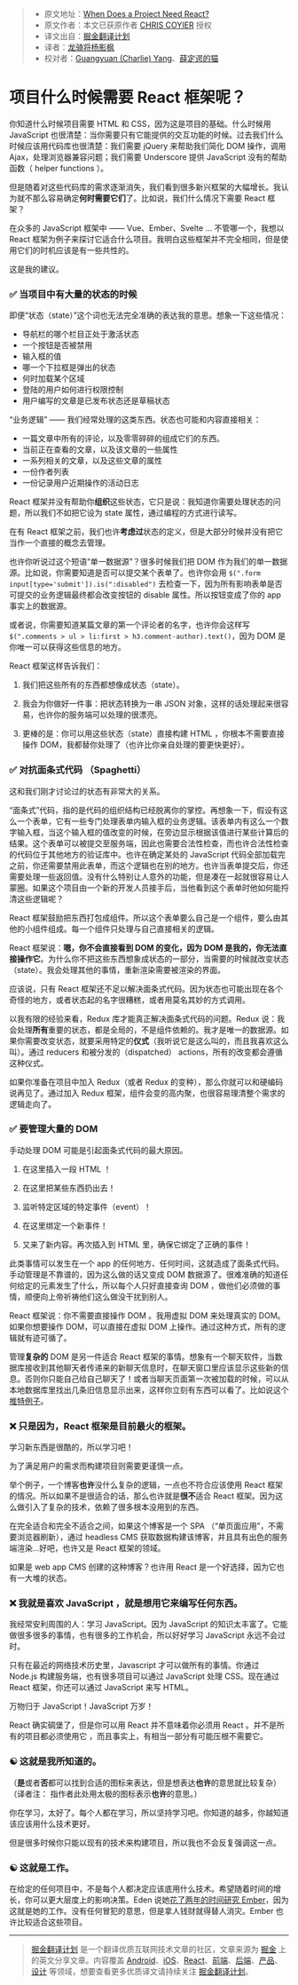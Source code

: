 > * 原文地址：[When Does a Project Need React?](https://css-tricks.com/project-need-react/)
> * 原文作者：本文已获原作者 [CHRIS COYIER](https://css-tricks.com/author/chriscoyier/) 授权
> * 译文出自：[掘金翻译计划](https://github.com/xitu/gold-miner)
> * 译者：[龙骑将杨影枫](https://github.com/stormrabbit)
> * 校对者：[Guangyuan (Charlie) Yang](https://github.com/yzgyyang)、[薛定谔的猫](https://github.com/Aladdin-ADD)

# 项目什么时候需要 React 框架呢？ #

你知道什么时候项目需要 HTML 和 CSS，因为这是项目的基础。什么时候用 JavaScript 也很清楚：当你需要只有它能提供的交互功能的时候。过去我们什么时候应该用代码库也很清楚：我们需要 jQuery 来帮助我们简化 DOM 操作，调用 Ajax，处理浏览器兼容问题；我们需要 Underscore 提供 JavaScript 没有的帮助函数（ helper functions ）。

但是随着对这些代码库的需求逐渐消失，我们看到很多新兴框架的大幅增长。我认为就不那么容易确定**何时需要它们**了。比如说，我们什么情况下需要 React 框架？

在众多的 JavaScript 框架中 —— Vue、Ember、Svelte ... 不管哪一个，我想以 React 框架为例子来探讨它适合什么项目。我明白这些框架并不完全相同，但是使用它们的时机应该是有一些共性的。

这是我的建议。

### ✅ 当项目中有大量的状态的时候 ###


即便“状态（state）”这个词也无法完全准确的表达我的意思。想象一下这些情况：

- 导航栏的哪个栏目正处于激活状态
- 一个按钮是否被禁用
- 输入框的值
- 哪一个下拉框是弹出的状态
- 何时加载某个区域
- 登陆的用户如何进行权限控制
- 用户编写的文章是已发布状态还是草稿状态


“业务逻辑” —— 我们经常处理的这类东西。状态也可能和内容直接相关：

- 一篇文章中所有的评论，以及零零碎碎的组成它们的东西。
- 当前正在查看的文章，以及该文章的一些属性
- 一系列相关的文章，以及这些文章的属性
- 一份作者列表
- 一份记录用户近期操作的活动日志

React 框架并没有帮助你**组织**这些状态，它只是说：我知道你需要处理状态的问题，所以我们不如把它设为 state 属性，通过编程的方式进行读写。


在有 React 框架之前，我们也许**考虑过**状态的定义，但是大部分时候并没有把它当作一个直接的概念去管理。


也许你听说过这个短语“单一数据源”？很多时候我们把 DOM 作为我们的单一数据源。比如说，你需要知道是否可以提交某个表单了。也许你会用 `$(".form input[type='submit']).is(":disabled")` 去检查一下，因为所有影响表单是否可提交的业务逻辑最终都会改变按钮的 disable 属性。所以按钮变成了你的 app 事实上的数据源。


或者说，你需要知道某篇文章的第一个评论者的名字，也许你会这样写 `$(".comments > ul > li:first > h3.comment-author).text()`，因为 DOM 是你唯一可以获得这些信息的地方。


React 框架这样告诉我们：

1. 我们把这些所有的东西都想像成状态（state）。

2. 我会为你做好一件事：把状态转换为一串 JSON 对象，这样的话处理起来很容易，也许你的服务端可以处理的很漂亮。

3. 更棒的是：你可以用这些状态（state）直接构建 HTML ，你根本不需要直接操作 DOM，我都替你处理了（也许比你亲自处理的要更快更好）。

### ✅ 对抗面条式代码 （Spaghetti） ###

这和我们刚才讨论过的状态有非常大的关系。

“面条式”代码，指的是代码的组织结构已经脱离你的掌控。再想象一下，假设有这么一个表单，它有一些专门处理表单内输入框的业务逻辑。该表单内有这么一个数字输入框，当这个输入框的值改变的时候，在旁边显示根据该值进行某些计算后的结果。这个表单可以被提交至服务端，因此也需要合法性检查，而也许合法性检查的代码位于其他地方的验证库中。也许在确定某处的 JavaScript 代码全部加载完之前，你还需要禁用此表单，而这个逻辑也在别的地方。也许当表单提交后，你还需要处理一些返回值。没有什么特别让人意外的功能，但是凑在一起就很容易让人蒙圈。如果这个项目由一个新的开发人员接手后，当他看到这个表单时他如何能捋清这些逻辑呢？

React 框架鼓励把东西打包成组件。所以这个表单要么自己是一个组件，要么由其他的小组件组成。每一个组件只处理与自己直接相关的逻辑。

React 框架说：**嗯，你不会直接看到 DOM 的变化，因为 DOM 是我的，你无法直接操作它**。为什么你不把这些东西想象成状态的一部分，当需要的时候就改变状态（state）。我会处理其他的事情，重新渲染需要被渲染的界面。

应该说，只有 React 框架还不足以解决面条式代码。因为状态也可能出现在各个奇怪的地方，或者状态起的名字很糟糕，或者用莫名其妙的方式调用。

以我有限的经验来看，Redux 库才能真正解决面条式代码的问题。Redux 说：我会处理**所有**重要的状态，都是全局的，不是组件依赖的。我才是唯一的数据源。如果你需要改变状态，就要采用特定的**仪式**（我听说它是这么叫的，而且我喜欢这么叫）。通过 reducers 和被分发的（dispatched） actions，所有的改变都会遵循这种仪式。

如果你准备在项目中加入 Redux（或者 Redux 的变种），那么你就可以和硬编码说再见了。通过加入 Redux 框架，组件会变的高内聚，也很容易理清整个需求的逻辑走向了。

### ✅ 要管理大量的 DOM ###

手动处理 DOM 可能是引起面条式代码的最大原因。

1. 在这里插入一段 HTML ！

2. 在这里把某些东西扔出去！

3. 监听特定区域的特定事件（event）！

4. 在这里绑定一个新事件！

5. 又来了新内容。再次插入到 HTML 里，确保它绑定了正确的事件！

此类事情可以发生在一个 app 的任何地方、任何时间，这就造成了面条式代码。手动管理是不靠谱的，因为这么做的话又变成 DOM 数据源了。很难准确的知道任何给定的元素发生了什么，所以每个人只好直接查询 DOM ，做他们必须做的事情，顺便向上帝祈祷他们这么做没干扰到别人。

React 框架说：你不需要直接操作 DOM 。我用虚拟 DOM 来处理真实的 DOM。如果你想要操作 DOM，可以直接在虚拟 DOM 上操作。通过这种方式，所有的逻辑就有迹可循了。

管理**复杂的** DOM 是另一件适合 React 框架的事情。想象有一个聊天软件，当数据库接收到其他聊天者传递来的新聊天信息时，在聊天窗口里应该显示这些新的信息。否则你只能自己给自己聊天了！或者当聊天页面第一次被加载的时候，可以从本地数据库里找出几条旧信息显示出来，这样你立刻有东西可以看了。比如说这个[推特例子](https://twitter.com/mjackson/status/849636985740210177)。

### ❌ 只是因为，React 框架是目前最火的框架。 ###

学习新东西是很酷的，所以学习吧！

为了满足用户的需求而构建项目则需要更谨慎一点。

举个例子，一个博客**也许**没什么复杂的逻辑，一点也不符合应该使用 React 框架的情况。所以如果不是很适合的话，那么也许就是**很不**适合 React 框架。因为这么做引入了复杂的技术，依赖了很多根本没用到的东西。

在完全适合和完全不适合之间，如果这个博客是一个 SPA （“单页面应用”，不需要浏览器刷新），通过 headless CMS 获取数据构建该博客，并且具有出色的服务端渲染...好吧，也许又是 React 框架的领域。

如果是 web app CMS 创建的这种博客？也许用 React 是一个好选择，因为它也有一大堆的状态。

### ❌ 我就是喜欢 JavaScript ，就是想用它来编写任何东西。 ###

我经常安利周围的人：学习 JavaScript。因为 JavaScript 的知识太丰富了。它能做很多很多的事情，也有很多的工作机会，所以好好学习 JavaScript 永远不会过时。

只有在最近的网络技术历史里，Javascript 才可以做所有的事情。你通过 Node.js 构建服务端，也有很多项目可以通过 JavaScript 处理 CSS。现在通过 React 框架，你还可以通过 JavaScript 来写 HTML。

万物归于 JavaScript！JavaScript 万岁！

React 确实碉堡了，但是你可以用 React 并不意味着你必须用 React 。并不是所有的项目都必须使用它 ，而且事实上，有相当一部分有可能压根不需要它。

### ☯️ 这就是我所知道的。 ###

（**是**或者**否**都可以找到合适的图标来表达，但是想表达**也许**的意思就比较复杂）（译者注： 指作者此处用太极的图标表示**也许**的意思。）

你在学习，太好了。每个人都在学习，所以坚持学习吧。你知道的越多，你越知道该应该用什么技术更好。

但是很多时候你只能以现有的技术来构建项目，所以我也不会反复强调这一点。

### ☯️ 这就是工作。 ###

在给定的任何项目中，不是每个人都决定应该底用什么技术。希望随着时间的增长，你可以更大层度上的影响决策。Eden 说她[花了两年的时间研究 Ember](https://twitter.com/edenthecat/status/849640183360352257)，因为这就是她的工作。没有任何冒犯的意思，但是拿人钱财就得替人消灾。Ember 也许比较适合这些项目。

---

> [掘金翻译计划](https://github.com/xitu/gold-miner) 是一个翻译优质互联网技术文章的社区，文章来源为 [掘金](https://juejin.im) 上的英文分享文章。内容覆盖 [Android](https://github.com/xitu/gold-miner#android)、[iOS](https://github.com/xitu/gold-miner#ios)、[React](https://github.com/xitu/gold-miner#react)、[前端](https://github.com/xitu/gold-miner#前端)、[后端](https://github.com/xitu/gold-miner#后端)、[产品](https://github.com/xitu/gold-miner#产品)、[设计](https://github.com/xitu/gold-miner#设计) 等领域，想要查看更多优质译文请持续关注 [掘金翻译计划](https://github.com/xitu/gold-miner)。
